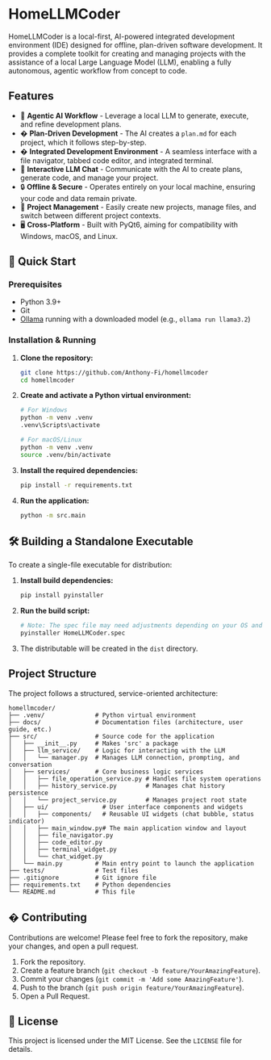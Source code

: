 # HomeLLMCoder

HomeLLMCoder is a local-first, AI-powered integrated development environment (IDE) designed for offline, plan-driven software development. It provides a complete toolkit for creating and managing projects with the assistance of a local Large Language Model (LLM), enabling a fully autonomous, agentic workflow from concept to code.

## Features

- 🤖 **Agentic AI Workflow** - Leverage a local LLM to generate, execute, and refine development plans.
- � **Plan-Driven Development** - The AI creates a `plan.md` for each project, which it follows step-by-step.
- �️ **Integrated Development Environment** - A seamless interface with a file navigator, tabbed code editor, and integrated terminal.
- 💬 **Interactive LLM Chat** - Communicate with the AI to create plans, generate code, and manage your project.
- 🔒 **Offline & Secure** - Operates entirely on your local machine, ensuring your code and data remain private.
- 📂 **Project Management** - Easily create new projects, manage files, and switch between different project contexts.
- 🖥️ **Cross-Platform** - Built with PyQt6, aiming for compatibility with Windows, macOS, and Linux.

## 🚀 Quick Start

### Prerequisites
- Python 3.9+
- Git
- [Ollama](https://ollama.com/) running with a downloaded model (e.g., `ollama run llama3.2`)

### Installation & Running

1.  **Clone the repository:**
    ```bash
    git clone https://github.com/Anthony-Fi/homellmcoder
    cd homellmcoder
    ```

2.  **Create and activate a Python virtual environment:**
    ```bash
    # For Windows
    python -m venv .venv
    .venv\Scripts\activate

    # For macOS/Linux
    python -m venv .venv
    source .venv/bin/activate
    ```

3.  **Install the required dependencies:**
    ```bash
    pip install -r requirements.txt
    ```

4.  **Run the application:**
    ```bash
    python -m src.main
    ```

## 🛠 Building a Standalone Executable

To create a single-file executable for distribution:

1.  **Install build dependencies:**
    ```bash
    pip install pyinstaller
    ```

2.  **Run the build script:**
    ```bash
    # Note: The spec file may need adjustments depending on your OS and dependencies.
    pyinstaller HomeLLMCoder.spec
    ```

3.  The distributable will be created in the `dist` directory.

## Project Structure

The project follows a structured, service-oriented architecture:

```
homellmcoder/
├── .venv/              # Python virtual environment
├── docs/               # Documentation files (architecture, user guide, etc.)
├── src/                # Source code for the application
│   ├── __init__.py     # Makes 'src' a package
│   ├── llm_service/    # Logic for interacting with the LLM
│   │   └── manager.py  # Manages LLM connection, prompting, and conversation
│   ├── services/       # Core business logic services
│   │   ├── file_operation_service.py # Handles file system operations
│   │   ├── history_service.py        # Manages chat history persistence
│   │   └── project_service.py        # Manages project root state
│   ├── ui/               # User interface components and widgets
│   │   ├── components/   # Reusable UI widgets (chat bubble, status indicator)
│   │   ├── main_window.py# The main application window and layout
│   │   ├── file_navigator.py
│   │   ├── code_editor.py
│   │   ├── terminal_widget.py
│   │   └── chat_widget.py
│   └── main.py         # Main entry point to launch the application
├── tests/              # Test files
├── .gitignore          # Git ignore file
├── requirements.txt    # Python dependencies
└── README.md           # This file
```

## � Contributing

Contributions are welcome! Please feel free to fork the repository, make your changes, and open a pull request.

1.  Fork the repository.
2.  Create a feature branch (`git checkout -b feature/YourAmazingFeature`).
3.  Commit your changes (`git commit -m 'Add some AmazingFeature'`).
4.  Push to the branch (`git push origin feature/YourAmazingFeature`).
5.  Open a Pull Request.

## 📄 License

This project is licensed under the MIT License. See the `LICENSE` file for details.
